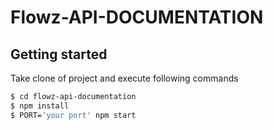 # **Flowz-API-DOCUMENTATION**

## Getting started

Take clone of project and execute following commands

```bash
$ cd flowz-api-documentation
$ npm install
$ PORT='your port' npm start
```